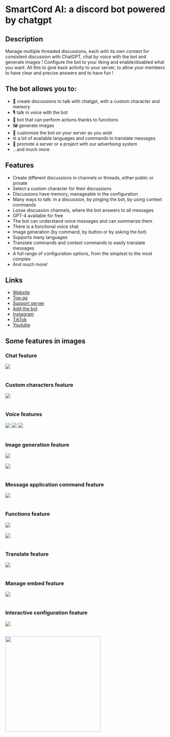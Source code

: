 # SmartCord AI: a discord bot powered by chatgpt

## Description
Manage multiple threaded discussions, each with its own context for consistent discussion with ChatGPT, chat by voice with the bot and generate images ! Configure the bot to your liking and enable/disabled what you want. All this to give back activity to your server, to allow your members to have clear and precise answers and to have fun !

## The bot allows you to:
- 💬 create discussions to talk with chatgpt, with a custom character and memory
- 🎙️ talk in voice with the bot
- 🔩 bot that can perform actions thanks to functions
- 🖼️ generate images
- 🎨 customize the bot on your server as you wish
- 🌐 a lot of available languages and commands to translate messages
- 🚀 promote a server or a project with our advertising system
- ...and much more

## Features
- Create different discussions in channels or threads, either public or private
- Select a custom character for their discussions
- Discussions have memory, manageable in the configuration
- Many ways to talk: in a discussion, by pinging the bot, by using context commands
- Loose discussion channels, where the bot answers to all messages
- GPT-4 available for free
- The bot can understand voice messages and can summarize them
- There is a functional voice chat
- Image generation (by command, by button or by asking the bot)
- Supports many languages
- Translate commands and context commands to easily translate messages
- A full range of configuration options, from the simplest to the most complex
- And much more!

## Links
- [Website](https://smartcord.ai)
- [Top.gg](https://top.gg/bot/1058008641959112796)
- [Support server](https://discord.com/invite/u8ehamrEea)
- [Add the bot](https://discord.com/api/oauth2/authorize?client_id=1058008641959112796&permissions=395140525072&scope=bot%20applications.commands)
- [Instagram](https://www.instagram.com/smartcord.ai)
- [TikTok](https://www.tiktok.com/@smartcord.ai)
- [Youtube](https://www.youtube.com/@smartcordai)

## Some features in images
### Chat feature<br/>
<img src="https://cdn.baramex.me/smartcord/features/chat.png"/><br/><br/>

### Custom characters feature<br/>
<img src="https://cdn.baramex.me/smartcord/features/custom_character.png"/><br/><br/>

### Voice features<br/>
<img src="https://cdn.baramex.me/smartcord/features/voice.png"/>
<img src="https://cdn.baramex.me/smartcord/features/voice_1.png"/>
<img src="https://cdn.baramex.me/smartcord/features/voice_2.png"/><br/><br/>

### Image generation feature<br/>
<img src="https://cdn.baramex.me/smartcord/features/image_generation.png"/><br/><br/>
<img src="https://cdn.baramex.me/smartcord/features/functions.png"/><br/><br/>

### Message application command feature<br/>
<img src="https://cdn.baramex.me/smartcord/features/context_commands.png"/><br/><br/>

### Functions feature<br/>
<img src="https://cdn.baramex.me/smartcord/features/fonctions.png"/><br/><br/>
<img src="https://cdn.baramex.me/smartcord/features/fonctions_1.png"/><br/><br/>

### Translate feature<br/>
<img src="https://cdn.baramex.me/smartcord/features/translate.png"/><br/><br/>

### Manage embed feature<br/>
<img src="https://cdn.baramex.me/smartcord/features/manage_embed.png"/><br/><br/>

### Interactive configuration feature<br/>
<img src="https://cdn.baramex.me/smartcord/features/configuration.png"/><br/><br/>

<img src="https://cdn.baramex.me/discord/openai_gpt-3_bot.gif" width="300" />
